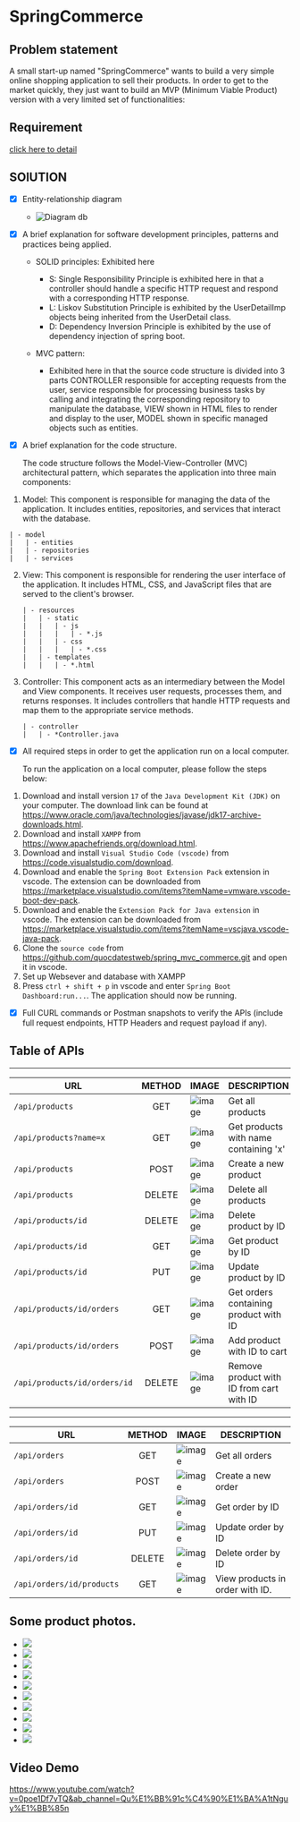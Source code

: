 # SpringCommerce

## Problem statement
A small start-up named "SpringCommerce" wants to build a very simple online shopping application to sell their products. In order to get to the market quickly, they just want to build an MVP (Minimum Viable Product) version with a very limited set of functionalities:


## Requirement

[click here to detail](/REQUIREMENT.md)


## SOlUTION
  - [x] Entity-relationship diagram 
    - ![Diagram db](src/main/resources/static/img/diagram.png)



  - [x] A brief explanation for software development principles, patterns and practices being applied.
    - SOLID principles: Exhibited here
      - S: Single Responsibility Principle is exhibited here in that a controller should handle a specific HTTP request and respond with a corresponding HTTP response.
      - L: Liskov Substitution Principle is exhibited by the UserDetailImp objects being inherited from the UserDetail class.
      - D: Dependency Inversion Principle is exhibited by the use of dependency injection of spring boot.
      
    - MVC pattern:
      - Exhibited here in that the source code structure is divided into 3 parts CONTROLLER responsible for accepting requests from the user, service responsible for processing business tasks by calling and integrating the corresponding repository to manipulate the database, VIEW shown in HTML files to render and display to the user, MODEL shown in specific managed objects such as entities.
  
  - [x] A brief explanation for the code structure.

    The code structure follows the Model-View-Controller (MVC) architectural pattern, which separates the application into three main components:

  1. Model: This component is responsible for managing the data of the application. It includes entities, repositories, and services that interact with the database.
  
    
    | - model
    |   | - entities
    |   | - repositories
    |   | - services
    
    
 2. View: This component is responsible for rendering the user interface of the application. It includes HTML, CSS, and JavaScript files that are served to the client's browser.
 
    ```
    | - resources
    |   | - static
    |   |   | - js
    |   |   |   | - *.js
    |   |   | - css
    |   |   |   | - *.css
    |   | - templates
    |   |   | - *.html
    ```

 3. Controller: This component acts as an intermediary between the Model and View components. It receives user requests, processes them, and returns responses. It includes controllers that handle HTTP requests and map them to the appropriate service methods.
 
    ```
    | - controller
    |   | - *Controller.java
    ```

  - [x] All required steps in order to get the application run on a local computer.

    To run the application on a local computer, please follow the steps below:

  1. Download and install version `17` of the `Java Development Kit (JDK)` on your computer. The download link can be found at https://www.oracle.com/java/technologies/javase/jdk17-archive-downloads.html.
  2. Download and install `XAMPP` from https://www.apachefriends.org/download.html.
  4. Download and install `Visual Studio Code (vscode)` from https://code.visualstudio.com/download.
  5. Download and enable the `Spring Boot Extension Pack` extension in vscode. The extension can be downloaded from https://marketplace.visualstudio.com/items?itemName=vmware.vscode-boot-dev-pack.
  6. Download and enable the `Extension Pack for Java extension` in vscode. The extension can be downloaded from https://marketplace.visualstudio.com/items?itemName=vscjava.vscode-java-pack.
  7. Clone the `source code` from https://github.com/quocdatestweb/spring_mvc_commerce.git and open it in vscode.
  8. Set up Websever and database with XAMPP
  9. Press `ctrl + shift + p` in vscode and enter `Spring Boot Dashboard:run...`. The application should now be running.

  - [x] Full CURL commands or Postman snapshots to verify the APIs (include full request endpoints, HTTP Headers and request payload if any).
  
  ## Table of APIs

  ---  

  | URL                          | METHOD | IMAGE                                                                           | DESCRIPTION                              |
  | ---------------------------- | :----: | ------------------------------------------------------------------------------- | ---------------------------------------- |
  | `/api/products`              |  GET   | ![image](src/main/resources/static/img/api_result/api.products.get.png)                 | Get all products                         |
  | `/api/products?name=x`       |  GET   | ![image](src/main/resources/static/img/api_result/api.products.get.name.x.png)          | Get products with name containing 'x'    |
  | `/api/products`              |  POST  | ![image](src/main/resources/static/img/api_result/api.products.post.png)                | Create a new product                     |
  | `/api/products`              | DELETE | ![image](src/main/resources/static/img/api_result/api.products.delete.png)              | Delete all products                      |
  | `/api/products/id`           | DELETE | ![image](src/main/resources/static/img/api_result/api.products.id.delete.png)           | Delete product by ID                     |
  | `/api/products/id`           |  GET   | ![image](src/main/resources/static/img/api_result/api.products.id.get.png)              | Get product by ID                        |
  | `/api/products/id`           |  PUT   | ![image](src/main/resources/static/img/api_result/api.products.id.put.png)              | Update product by ID                     |
  | `/api/products/id/orders`    |  GET   | ![image](src/main/resources/static/img/api_result/api.products.id.orders.get.png)       | Get orders containing product with ID    |
  | `/api/products/id/orders`    |  POST  | ![image](src/main/resources/static/img/api_result/api.products.id.orders.post.png)      | Add product with ID to cart              |
  | `/api/products/id/orders/id` | DELETE | ![image](src/main/resources/static/img/api_result/api.products.id.orders.id.delete.png) | Remove product with ID from cart with ID |

  ---

  | URL                       | METHOD | IMAGE                                                                     | DESCRIPTION                     |
  | ------------------------- | :----: | ------------------------------------------------------------------------- | ------------------------------- |
  | `/api/orders`             |  GET   | ![image](src/main/resources/static/img/api_result/api.orders.get.png)             | Get all orders                  |
  | `/api/orders`             |  POST  | ![image](src/main/resources/static/img/api_result/api.orders.post.png)            | Create a new order              |
  | `/api/orders/id`          |  GET   | ![image](src/main/resources/static/img/api_result/api.orders.id.get.png)          | Get order by ID                 |
  | `/api/orders/id`          |  PUT   | ![image](src/main/resources/static/img/api_result/api.orders.id.put.png)          | Update order by ID              |
  | `/api/orders/id`          | DELETE | ![image](src/main/resources/static/img/api_result/api.orders.id.delete.png)       | Delete order by ID              |
  | `/api/orders/id/products` |  GET   | ![image](src/main/resources/static/img/api_result/api.orders.id.products.get.png) | View products in order with ID. |

## Some product photos.
  - ![](src/main/resources/static/img/web_result/register.png)
  - ![](src/main/resources/static/img/web_result/login.png)
  - ![](src/main/resources/static/img/web_result/homepage.png)
  - ![](src/main/resources/static/img/web_result/products.png)
  - ![](src/main/resources/static/img/web_result/viewproducts.png)
  - ![](src/main/resources/static/img/web_result/card.png)
  - ![](src/main/resources/static/img/web_result/checkout.png)
  - ![](src/main/resources/static/img/web_result/history.png)
  - ![](src/main/resources/static/img/web_result/addnewproducts.png)
  - ![](src/main/resources/static/img/web_result/addnewuser.png)





## Video Demo
https://www.youtube.com/watch?v=0poe1Df7vTQ&ab_channel=Qu%E1%BB%91c%C4%90%E1%BA%A1tNguy%E1%BB%85n
